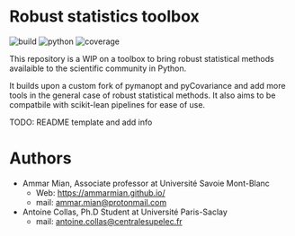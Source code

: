 # Robust statistics toolbox

![build](https://img.shields.io/badge/build-passing-red?style=for-the-badge) ![python](https://img.shields.io/badge/python-%3E3.7-blue?style=for-the-badge) ![coverage](https://img.shields.io/badge/coverage-83%25-green?style=for-the-badge) 

This repository is a WIP on a toolbox to bring robust statistical methods availaible to the scientific community in Python.

It builds upon a custom fork of pymanopt and pyCovariance and add more tools in the general case of robust statistical methods. It also aims to be compatbile with scikit-lean pipelines for ease of use.

TODO: README template and add info

# Authors

* Ammar Mian, Associate professor at Université Savoie Mont-Blanc
   * Web: https://ammarmian.github.io/
   * mail: ammar.mian@protonmail.com
* Antoine Collas, Ph.D Student at Université Paris-Saclay
   * mail: antoine.collas@centralesupelec.fr

